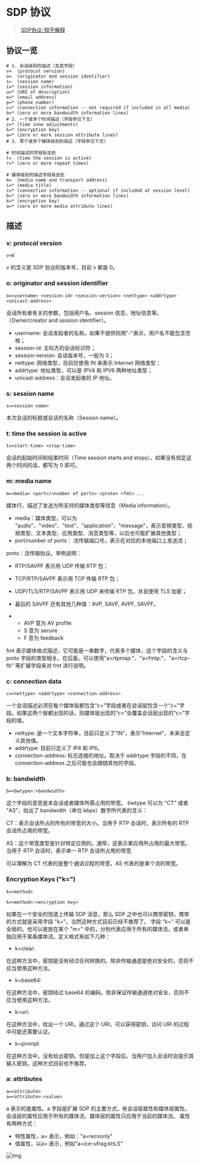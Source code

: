 # SDP 协议

> [SDP协议-知乎解释](https://zhuanlan.zhihu.com/p/672424914)



## 协议一览

```text
# 1. 会话级别的描述（及其字段）
v=  (protocol version)
o=  (originator and session identifier)
s=  (session name)
i=* (session information)
u=* (URI of description)
e=* (email address)
p=* (phone number)
c=* (connection information -- not required if included in all media)
b=* (zero or more bandwidth information lines)
# 2. 一个或多个时间描述（字段参见下文）
z=* (time zone adjustments)
k=* (encryption key)
a=* (zero or more session attribute lines)
# 3. 零个或多个媒体级别的描述（字段参见下文）

# 时间描述的字段有这些
t=  (time the session is active)
r=* (zero or more repeat times)

# 媒体级别的描述字段有这些
m=  (media name and transport address)
i=* (media title)
c=* (connection information -- optional if included at session level)
b=* (zero or more bandwidth information lines)
k=* (encryption key)
a=* (zero or more media attribute lines)
```



## 描述

### v: protocol version

```text
v=0
```

v 的含义是 SDP 协议的版本号，目前 v 都是 0。



### o: originator and session identifier

```text
o=<username> <session-id> <session-version> <nettype> <addrtype> <unicast-address>
```

会话所有者有关的参数，包括用户名、session 信息，地址信息等。 （Owner/creator and session identifier）。

- username: 会话发起者的名称。如果不提供则用"-"表示，用户名不能包含空格；
- session-id: 主叫方的会话标识符；
- session-version: 会话版本号，一般为 0；
- nettype: 网络类型，目前仅使用 IN 来表示 Internet 网络类型；
- addrtype: 地址类型，可以是 IPV4 和 IPV6 两种地址类型；
- unicast-address：会话发起者的 IP 地址。



### s: session name

```text
s=<session name>
```

本次会话的标题或会话的名称（Session name）。



### t: time the session is active

```text
t=<start-time> <stop-time>
```

会话的起始时间和结束时间（Time session starts and stops），如果没有规定这两个时间的话，都写为 0 即可。



### m: media name

```text
m=<media> <port>/<number of ports> <proto> <fmt> ...
```

媒体行，描述了发送方所支持的媒体类型等信息（Media information）。

- media：媒体类型，可以为 "audio"、"video"、"text"、"application"、"message"，表示音频类型、视频类型、文本类型、应用类型、消息类型等，以后也可能扩展其他类型；
- port/number of ports： 流传输端口号。表示在对应的本地端口上发送流；

proto：流传输协议。举例说明：

- RTP/SAVPF 表示用 UDP 传输 RTP 包；

- TCP/RTP/SAVPF 表示用 TCP 传输 RTP 包；

- UDP/TLS/RTP/SAVPF 表示用 UDP 来传输 RTP 包，并且使用 TLS 加密；

- 最后的 SAVPF 还有其他几种值：AVP, SAVP, AVPF, SAVPF。

- - AVP 意为 AV profile
  - S 意为 secure
  - F 意为 feedback

fmt 表示媒体格式描述，它可能是一串数字，代表多个媒体，这个字段的含义与 proto 字段的类型相关。在后面，可以使用"a=rtpmap:"、"a=fmtp:"、"a=rtcp-fb" 等扩展字段来对 fmt 进行说明。



### c: connection data

```text
c=<nettype> <addrtype> <connection-address>
```

一个会话描述必须在每个媒体层都包含“c=”字段或者在会话层包含一个“c=”字段。如果这两个层都出现的话，则媒体层出现的“c=”会覆盖会话层出现的“c=”字段的值。

- nettype: 是一个文本字符串，目前只定义了“IN”，表示“Internet”，未来会定义其他值。
- addrtype: 目前只定义了 IP4 和 IP6。
- connection-address: 标志连接的地址。取决于 addrtype 字段的不同，在 connection-address 之后可能也会跟随其他的字段。



### b: bandwidth

```text
b=<bwtype>:<bandwidth>
```

这个字段的意思是本会话或者媒体所需占用的带宽。 bwtype 可以为 "CT" 或者 "AS"，给出了 bandwidth（单位 kbps）数字所代表的含义：

CT：表示会话所占的所有的带宽的大小。当用于 RTP 会话时，表示所有的 RTP 会话所占用的带宽。

AS：这个带宽类型是针对特定应用的。通常，这表示某应用所占用的最大带宽。当用于 RTP 会话时，表示单一 RTP 会话所占用的带宽.

可以理解为 CT 代表的是整个通话过程的带宽，AS 代表的是某个流的带宽。



### Encryption Keys ("k=")

```text
k=<method>

k=<method>:<encryption key>
```

如果在一个安全的信道上传输 SDP 消息，那么 SDP 之中也可以携带密钥，携带的方式就是采用字段 "k="。当然这种方式目前已经不推荐了。
字段 "k=" 可以是全局的，也可以是放在某个 "m=" 中的，分别代表应用于所有的媒体流，或者单独应用于某条媒体流。定义格式有如下几种：

- k=clear:

在这种方法中，密钥是没有经过任何转换的。除非传输通道是绝对安全的，否则不应当使用这种方法。

- k=base64:

在这种方法中，密钥经过 base64 的编码。除非保证传输通道绝对安全，否则不应当使用这种方法。

- k=uri:

在这种方法中，给出一个 URI。通过这个 URI，可以获得密钥，访问 URI 的过程中可能还需要认证。

- k=prompt

在这种方法中，没有给出密钥。但是加上这个字段后，当用户加入会话时会提示其输入密钥。这种方式目前也不推荐。



### a: attributes

```text
a=<attribute>
a=<attribute>:<value>
```

a 表示的是属性。a 字段是扩展 SDP 的主要方式，有会话层属性和媒体层属性。会话层的属性应用于所有的媒体流，媒体层的属性只应用于当前的媒体流。
属性有两种方式：

- 特性属性，a= 表示，例如："a=recvonly"
- 值属性，以a=:表示，例如"a=ice-ufrag:khLS"



![img](https://pic1.zhimg.com/80/v2-4152d132e88753818c67477f1965fc64_720w.webp)